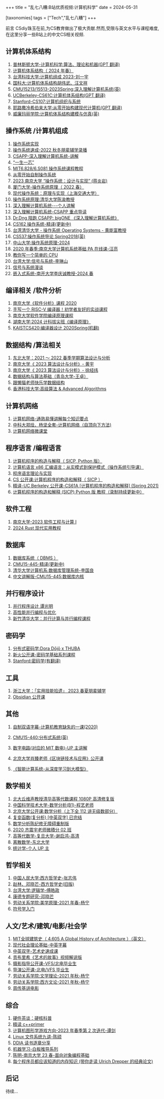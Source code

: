 +++
title = "乱七八糟:B站优质视频:计算机科学"
date = 2024-05-31

[taxonomies]
tags = ["Tech","乱七八糟"]
+++

前言 CSdiy珠玉在前,为CS教育做出了极大贡献.然而,受限与英文水平与课程难度,在这里分享一些B站上的中文CS相关视频.

<!-- more -->

## 计算机体系结构


1. [普林斯顿大学-计算机科学:算法、理论和机器(GPT 翻译)](https://www.bilibili.com/video/BV1Ct42177Y6/?spm_id_from=333.999.0.0&vd_source=cc4bfbaa0f8c6c363ff9afecce036d91)
2. [计算机体系结构（ 2024 年春）](https://www.bilibili.com/video/BV1bx421D7Xd/?spm_id_from=333.999.0.0&vd_source=cc4bfbaa0f8c6c363ff9afecce036d91)
3. [台湾科技大学:计算机组成 2023-刘一宇](https://www.bilibili.com/video/BV1VF4m1u7xi/?spm_id_from=333.999.0.0&vd_source=cc4bfbaa0f8c6c363ff9afecce036d91)
4. [国科大:计算机体系结构胡伟武、汪文祥](https://www.bilibili.com/video/BV1ZW4y1w7M6/?spm_id_from=333.999.0.0&vd_source=cc4bfbaa0f8c6c363ff9afecce036d91)
5. [CMU15213/15513-2023Spring:深入理解计算机系统(英)](https://www.bilibili.com/video/BV1aC4y1X7VF/?spm_id_from=333.999.0.0&vd_source=cc4bfbaa0f8c6c363ff9afecce036d91)
6. [UCBerkeley-CS61C:计算机体系结构(GPT 翻译)](https://www.bilibili.com/video/BV1964y1j7gk/?spm_id_from=333.999.0.0&vd_source=cc4bfbaa0f8c6c363ff9afecce036d91)
7. [Stanford-CS107:计算机组织与系统](https://www.bilibili.com/video/BV1ua4y1a72K/?spm_id_from=333.999.0.0&vd_source=cc4bfbaa0f8c6c363ff9afecce036d91)
8. [耶路撒冷希伯来大学:从零开始构建现代计算机(GPT 翻译)](https://www.bilibili.com/video/BV1Zp421y7Ex/?spm_id_from=333.999.0.0&vd_source=cc4bfbaa0f8c6c363ff9afecce036d91)
9. [威廉玛丽学院:计算机体系结构建模与仿真(英)](https://space.bilibili.com/91181150/channel/seriesdetail?sid=3700435&ctype=0)






## 操作系统 /计算机组成

1. [操作系统实现](https://space.bilibili.com/491131440/channel/collectiondetail?sid=146887)
2. [操作系统速成-2022 秋冬朋辈辅学录播](https://space.bilibili.com/18777618/channel/collectiondetail?sid=801384)
3. [CSAPP-深入理解计算机系统-讲解](https://space.bilibili.com/354767108/channel/collectiondetail?sid=373847)
4. [“一生一芯”](https://space.bilibili.com/2107852263/channel/collectiondetail?sid=690279)
5. [MIT6.828/6.S081 操作系统课程教程](https://space.bilibili.com/28086502/channel/collectiondetail?sid=674585)
6. [从零开始自制操作系统](https://space.bilibili.com/12995787/channel/collectiondetail?sid=196337)
7. [2023 南京大学 “操作系统：设计与实现” (蒋炎岩)](https://space.bilibili.com/202224425/channel/collectiondetail?sid=1116786)
8. [厦门大学-操作系统原理（ 2022 春）](https://space.bilibili.com/40333442/channel/collectiondetail?sid=444904&ctype=0)
9. [现代操作系统：原理与实现（上海交通大学）](https://www.bilibili.com/video/BV1B341117Ez?p=6)
10. [操作系统原理:清华大学陈渝教授](https://www.bilibili.com/video/BV1wv4y1S7xm/)
11. [深入理解计算机系统---个人讲解](https://space.bilibili.com/4564101/channel/series)
12. [深入理解计算机系统-CSAPP 重点导读](https://www.bilibili.com/video/BV1RK4y1R7Kf/)
13. [Dr.Dng 陪跑 CSAPP: bigONE 《深入理解计算机系统》](https://www.bilibili.com/video/BV1hf4y1P7qW/)
14. [CS162 操作系统-精译(更新中)](https://space.bilibili.com/31359187/channel/seriesdetail?sid=2310084)
15. [台湾清华大学 - 操作系统 Operating Systems - 黄能富教授](https://www.bilibili.com/video/BV1nb411K7DT/)
16. [CS537:操作系统导论 Spring2018(英)](https://www.bilibili.com/video/BV1i2421K7P1?p=2&vd_source=cc4bfbaa0f8c6c363ff9afecce036d91)
17. [中山大学:操作系统原理-2024](https://www.bilibili.com/video/BV1iy421q74x/?spm_id_from=333.999.0.0&vd_source=cc4bfbaa0f8c6c363ff9afecce036d91)
18. [2020 年春季:南京大学计算机系统基础 PA 在线课-汪亮](https://www.bilibili.com/video/BV1a7411w7tC/?spm_id_from=333.999.0.0&vd_source=cc4bfbaa0f8c6c363ff9afecce036d91)
19. [教你写一个简单的 CPU](https://www.bilibili.com/video/BV1pK4y1C7es/?spm_id_from=333.999.0.0&vd_source=cc4bfbaa0f8c6c363ff9afecce036d91)
20. [台湾大学:信号与系统-李琳山](https://www.bilibili.com/video/BV1194y157ku/?spm_id_from=333.999.0.0&vd_source=cc4bfbaa0f8c6c363ff9afecce036d91)
21. [信号与系统漫谈](https://www.bilibili.com/video/BV1mW421A7Wi/?spm_id_from=333.999.0.0&vd_source=cc4bfbaa0f8c6c363ff9afecce036d91)
22. [嵌入式系统-南开大学李庆诚教授-2024 春](https://www.bilibili.com/video/BV1iA4m137ML/?spm_id_from=333.999.0.0&vd_source=cc4bfbaa0f8c6c363ff9afecce036d91)

## 编译相关 /软件分析

1. [南京大学《软件分析》课程 2020](https://space.bilibili.com/2919428/channel/collectiondetail?sid=342930&ctype=0)
2. [手写一个 RISC-V 编译器！初学者友好的实战课程](https://space.bilibili.com/296494084/channel/collectiondetail?sid=571708)
3. [南京大学软件学院编译原理课程](https://space.bilibili.com/479141149/channel/collectiondetail?sid=837891)
4. [湖南大学:2024 计科拔尖班《编译原理》](https://www.bilibili.com/video/BV1FA4m1P7kn/?spm_id_from=333.999.0.0&vd_source=cc4bfbaa0f8c6c363ff9afecce036d91)
5. [KAISTCS420:编译器设计 2020Spring(机翻)](https://www.bilibili.com/video/BV1WC4y1k768/?spm_id_from=333.999.0.0&vd_source=cc4bfbaa0f8c6c363ff9afecce036d91)

## 数据结构 /算法相关

1. [东北大学：2021 ～ 2022 春季学期算法设计与分析](https://space.bilibili.com/33807373/channel/collectiondetail?sid=442054&ctype=0)
2. [南京大学《 2023 算法设计与分析》- 黄宇](https://space.bilibili.com/474662253/channel/collectiondetail?sid=1114093)
3. [南京大学《 2023 算法设计与分析》- 徐经纬](https://space.bilibili.com/390606417/channel/collectiondetail?sid=1120423)
4. [数据结构与算法基础（青岛大学-王卓）](https://www.bilibili.com/video/BV1nJ411V7bd/)
5. [跟懒猫老师快乐学数据结构](https://space.bilibili.com/26340287/channel/collectiondetail?sid=5221)
6. [香港科技大学:高级算法 & Advanced Algorithms](https://www.bilibili.com/video/BV12V4y1Z78b/?spm_id_from=333.999.0.0&vd_source=cc4bfbaa0f8c6c363ff9afecce036d91)

## 计算机网络

1. [计算机网络-通熟易懂讲解每个知识要点](https://space.bilibili.com/327247876/channel/collectiondetail?sid=60187)
2. [中科大郑烇、杨坚全套-计算机网络（自顶向下方法)](https://www.bilibili.com/video/BV1JV411t7ow/)
3. [计算机网络微课堂](https://www.bilibili.com/video/BV1c4411d7jb/)

## 程序语言 /编程语言

1. [计算机程序的构造与解释（ SICP, Python 版）](https://space.bilibili.com/283614758/channel/collectiondetail?sid=514109)
2. [计算机语言 x86 汇编语言：从实模式到保护模式（操作系统引导课）](https://www.bilibili.com/video/BV1xE411N74T/)
3. [程序语言理论与实现](https://space.bilibili.com/1453436642/video)
4. [CS 公开课:计算机程序的构造和解释（ SICP ）](https://www.bilibili.com/video/BV1Xx41117tr/)
5. [精译](https://www.bilibili.com/video/BV1v64y1Q78o?p=34)[-UC Berkeley 公开课-CS61A [计算机程序的构造和解释] (Spring 2021)](https://www.bilibili.com/video/BV1v64y1Q78o?p=34)
6. [计算机程序的构造和解释 (SICP) Python 版 教程（录制持续更新中）](https://www.bilibili.com/video/BV1hb4y1A71J?p=4&vd_source=cc4bfbaa0f8c6c363ff9afecce036d91)

## 软件工程

1. [南京大学-2023 软件工程与计算 I](https://space.bilibili.com/507030405/channel/seriesdetail?sid=1878983&ctype=0)
2. [2024 Rust 现代实用教程](https://www.bilibili.com/video/BV15y421h7j7/?spm_id_from=333.999.0.0&vd_source=cc4bfbaa0f8c6c363ff9afecce036d91)

## 数据库

1. [数据库系统（ DBMS ）](https://space.bilibili.com/87476569/channel/collectiondetail?sid=695667)
2. [CMU15-445-精译(更新中)](https://space.bilibili.com/31359187/channel/seriesdetail?sid=2310086)
3. [清华大学计算机系:数据库管理系统-李国良](https://www.bilibili.com/video/BV15u4y1Q71R/?spm_id_from=333.999.0.0&vd_source=cc4bfbaa0f8c6c363ff9afecce036d91)
4. [中文讲解版-CMU15-445:数据库内核](https://space.bilibili.com/23722270/channel/collectiondetail?sid=89600&spm_id_from=333.788.0.0)

## 并行程序设计

1. [并行程序设计 谭光明](https://www.bilibili.com/video/BV1XM4y1S7wy?p=5)
2. [高性能并行编程与优化](https://space.bilibili.com/263032155/channel/collectiondetail?sid=53025)
3. [新竹清华大学：并行计算与并行编程课程](https://www.bilibili.com/video/BV1Yt411W7td/)

## 密码学

1. [分布式密码学:Dora Dōjō x THUBA](https://space.bilibili.com/445312136/channel/collectiondetail?sid=988395&spm_id_from=333.788.0.0)
2. [新火公开课-密码学基础系列课程](https://www.bilibili.com/video/BV1WL411d7Zi/?spm_id_from=333.999.0.0&vd_source=cc4bfbaa0f8c6c363ff9afecce036d91)
3. [Stanford:密码学(有翻译)](https://www.bilibili.com/video/BV1Ht411w7Re/?spm_id_from=333.999.0.0&vd_source=cc4bfbaa0f8c6c363ff9afecce036d91)

## 工具

1. [浙江大学：「实用技能拾遗」 2023 春夏朋辈辅学](https://space.bilibili.com/171431343/channel/collectiondetail?sid=1213483)
2. [Obsidian 公开课](https://space.bilibili.com/443605967/channel/collectiondetail?sid=266172)

## 其他
1. [自制双语字幕-计算机教育缺失的一课(2020)](https://www.bilibili.com/video/BV1xa4y1g7sZ/?spm_id_from=333.999.0.0&vd_source=cc4bfbaa0f8c6c363ff9afecce036d91)

2. [CMU15-440:分布式系统(英)](https://www.bilibili.com/video/BV1SF4m1u7SU?p=27&vd_source=cc4bfbaa0f8c6c363ff9afecce036d91)

3. [数字电路(对应的 MIT 数电)-UP 主讲解](https://www.bilibili.com/video/BV1Hz4y1c7EZ/?spm_id_from=333.999.0.0&vd_source=cc4bfbaa0f8c6c363ff9afecce036d91)
4. [北京大学肖臻老师《区块链技术与应用》公开课](https://www.bilibili.com/video/BV1Vt411X7JF/?spm_id_from=333.999.0.0&vd_source=cc4bfbaa0f8c6c363ff9afecce036d91)
5. [《智能计算系统-从深度学习到大模型》](https://space.bilibili.com/494117284/channel/series)

## 数学相关

1. [北大丘维声教授清华高等代数课程 1080P 高清修复版](https://www.bilibili.com/video/BV1jR4y1M78W/?spm_id_from=333.999.0.0&vd_source=cc4bfbaa0f8c6c363ff9afecce036d91)
2. [中国科学技术大学-数学分析(B1)-程艺老师](https://www.bilibili.com/video/BV1Nr4y1U7qC/?spm_id_from=333.999.0.0&vd_source=cc4bfbaa0f8c6c363ff9afecce036d91)
3. [北京大学公开课:数学分析（上下全 112 讲无级数部分）](https://www.bilibili.com/video/BV1T5411P7wi/?spm_id_from=333.999.0.0&vd_source=cc4bfbaa0f8c6c363ff9afecce036d91)
4. [复变函数(复分析) [中英双字] 已完结](https://www.bilibili.com/video/BV1bi4y1K7vn/?spm_id_from=333.999.0.0&vd_source=cc4bfbaa0f8c6c363ff9afecce036d91)
5. [数学分析陈纪修无障碍重制版](https://www.bilibili.com/video/BV1sX4y1Y7jH/?spm_id_from=333.999.0.0&vd_source=cc4bfbaa0f8c6c363ff9afecce036d91)
6. [2020 齐震宇老师微積分 02 班](https://www.bilibili.com/video/BV1fK411K7MA/?spm_id_from=333.999.0.0&vd_source=cc4bfbaa0f8c6c363ff9afecce036d91)
7. [高等代数学-复旦大学-谢启鸿-高清](https://www.bilibili.com/video/BV1mJ411r7ZB/?spm_id_from=333.999.0.0&vd_source=cc4bfbaa0f8c6c363ff9afecce036d91)
8. [离散数学-东北大学](https://www.bilibili.com/video/BV1d7411v7zu/?spm_id_from=333.999.0.0&vd_source=cc4bfbaa0f8c6c363ff9afecce036d91)
9. [统计学-个人 UP 主](https://space.bilibili.com/610062295/channel/seriesdetail?sid=2558242&ctype=0)

## 哲学相关

1. [中国人民大学:西方哲学史-张志伟](https://www.bilibili.com/video/BV1y64y1r7Mt/?spm_id_from=333.337.search-card.all.click&vd_source=cc4bfbaa0f8c6c363ff9afecce036d91)
2. [赵林、邓晓芒-西方哲学史(旧版)](https://www.bilibili.com/video/BV1hp4y1p7ye/?spm_id_from=333.999.0.0&vd_source=cc4bfbaa0f8c6c363ff9afecce036d91)
3. [台湾大学:逻辑学-傅皓政](https://www.bilibili.com/video/BV19u4y1s7ug/?spm_id_from=333.999.0.0&vd_source=cc4bfbaa0f8c6c363ff9afecce036d91)
4. [康德专题研究-邓晓芒](https://www.bilibili.com/video/BV1tt411h7TT/?spm_id_from=333.999.0.0&vd_source=cc4bfbaa0f8c6c363ff9afecce036d91)
5. [劳动关系学院:美学原理-2021 年春-杨宁](https://www.bilibili.com/video/BV1P54y1G7EW/?spm_id_from=333.999.0.0&vd_source=cc4bfbaa0f8c6c363ff9afecce036d91)
6. [符号学入门](https://www.bilibili.com/video/BV1aZ4y167bp/?spm_id_from=333.999.0.0&vd_source=cc4bfbaa0f8c6c363ff9afecce036d91)

## 人文/艺术/建筑/电影/社会学

1. [ MIT全球建筑史（ 4.605 A Global History of Architecture ）（英文）](https://www.bilibili.com/video/BV1D7411D7h4/?spm_id_from=333.999.0.0&vd_source=cc4bfbaa0f8c6c363ff9afecce036d91)
2. [现代社会理论基础-中英字幕](https://www.bilibili.com/video/BV1FL4y1e7nt/?spm_id_from=333.999.0.0&vd_source=cc4bfbaa0f8c6c363ff9afecce036d91)
3. [中英双字-艺术史速成课](https://www.bilibili.com/video/BV1Ti42117sw/?spm_id_from=333.999.0.0&vd_source=cc4bfbaa0f8c6c363ff9afecce036d91)
4. [贡布里希《艺术的故事》视频解说版](https://space.bilibili.com/477533700/channel/collectiondetail?sid=1737877&spm_id_from=333.788.0.0)
5. [摄影指导公开课-VFS/北电毕业生](https://space.bilibili.com/386246830/channel/collectiondetail?sid=1837138&spm_id_from=333.788.0.0)
6. [导演公开课-北电/VFS 毕业生](https://space.bilibili.com/386246830/channel/collectiondetail?sid=1871554)
7. [劳动关系学院:文学理论-2021 年秋-杨宁](https://www.bilibili.com/video/BV1EG4y187wq/?spm_id_from=333.999.0.0&vd_source=cc4bfbaa0f8c6c363ff9afecce036d91)
8. [劳动关系学院:西方文论-2021 年秋-杨宁](https://www.bilibili.com/video/BV1sR4y1W77y/?spm_id_from=333.999.0.0&vd_source=cc4bfbaa0f8c6c363ff9afecce036d91)
9. [周传基讲电影](https://www.bilibili.com/video/BV1as411M7DG/?spm_id_from=333.999.0.0)

## 综合

1. [硬件茶谈：硬核科普](https://space.bilibili.com/14871346/channel/collectiondetail?sid=550815)
2. [精读 c++primer](https://space.bilibili.com/479038960/channel/collectiondetail?sid=997541)
3. [计算机图形学游戏方向-2023 年春季第 2 次迭代-谭剑](https://space.bilibili.com/1268065381/channel/collectiondetail?sid=1163347)
4. [Linux 文件系统九讲-陈硕](https://space.bilibili.com/1356949475/channel/collectiondetail?sid=1211802)
5. [DDIA 读书逐章分享](https://space.bilibili.com/30933812/channel/collectiondetail?sid=240551)
6. [机器学习-白板推导系列](https://www.bilibili.com/video/BV1aE411o7qd/)
7. [陈明-南京大学 23 春-面向对象编程基础](https://space.bilibili.com/395471891/channel/collectiondetail?sid=1213523)
8. [每个程序员都应该知道的内存知识 (带你走读 Ulrich Drepper 的经典论文)](https://www.bilibili.com/video/BV1Xy4y1b7SK/)

## 后记
待续...